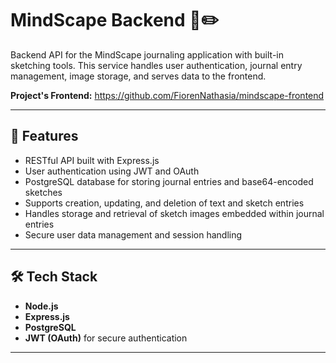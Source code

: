 # MindScape Backend 🧠✏️

Backend API for the MindScape journaling application with built-in sketching tools.
This service handles user authentication, journal entry management, image storage, and serves data to the frontend.

**Project's Frontend:** https://github.com/FiorenNathasia/mindscape-frontend

---

## 🚀 Features

- RESTful API built with Express.js
- User authentication using JWT and OAuth
- PostgreSQL database for storing journal entries and base64-encoded sketches
- Supports creation, updating, and deletion of text and sketch entries
- Handles storage and retrieval of sketch images embedded within journal entries
- Secure user data management and session handling

---

## 🛠️ Tech Stack

- **Node.js**
- **Express.js**
- **PostgreSQL**
- **JWT (OAuth)** for secure authentication

---
